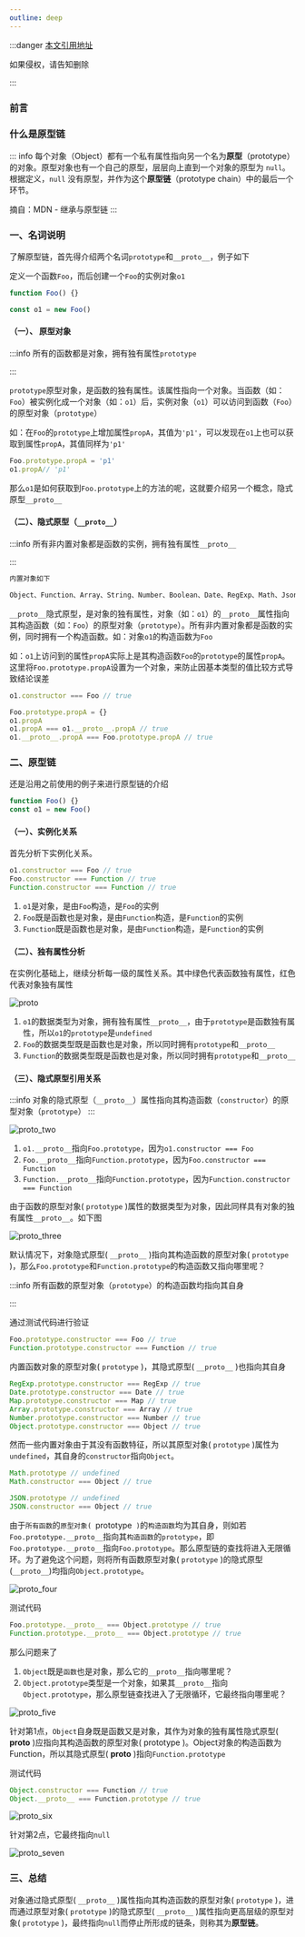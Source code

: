```yaml
---
outline: deep
---
```


:::danger  [本文引用地址](https://mp.weixin.qq.com/s/909OhmzcNxXMmRdL5bDf_A)

如果侵权，请告知删除

:::

### 前言

### 什么是原型链

::: info 每个对象（Object）都有一个私有属性指向另一个名为**原型**（prototype）的对象。原型对象也有一个自己的原型，层层向上直到一个对象的原型为 `null`。根据定义，`null` 没有原型，并作为这个**原型链**（prototype chain）中的最后一个环节。

摘自：MDN - 继承与原型链
:::

### 一、名词说明

了解原型链，首先得介绍两个名词`prototype`和`__proto__`，例子如下

定义一个函数`Foo`，而后创建一个`Foo`的实例对象`o1`

```javascript
function Foo() {}

const o1 = new Foo()
```

#### （一）、 原型对象

:::info 所有的函数都是对象，拥有独有属性`prototype`

:::

`prototype`原型对象，是函数的独有属性。该属性指向一个对象。当函数（如：`Foo`）被实例化成一个对象（如：`o1`）后，实例对象（`o1`）可以访问到函数（`Foo`）的原型对象（`prototype`）

如：在`Foo`的`prototype`上增加属性`propA`，其值为`'p1'`，可以发现在`o1`上也可以获取到属性`propA`，其值同样为`'p1'`

```javascript
Foo.prototype.propA = 'p1'
o1.propA// 'p1'
```

那么`o1`是如何获取到`Foo.prototype`上的方法的呢，这就要介绍另一个概念，隐式原型`__proto__`

#### （二）、隐式原型（`__proto__`）

:::info 所有非内置对象都是函数的实例，拥有独有属性`__proto__`

:::

```tex
内置对象如下

Object、Function、Array、String、Number、Boolean、Date、RegExp、Math、Json等
```

`__proto__`隐式原型，是对象的独有属性，对象（如：`o1`）的`__proto__`属性指向其构造函数（如：`Foo`）的原型对象（`prototype`）。所有非内置对象都是函数的实例，同时拥有一个构造函数。如：对象`o1`的构造函数为`Foo`

如：`o1`上访问到的属性`propA`实际上是其构造函数`Foo`的`prototype`的属性`propA`。这里将`Foo.prototype.propA`设置为一个对象，来防止因基本类型的值比较方式导致结论误差

```javascript
o1.constructor === Foo // true

Foo.prototype.propA = {}
o1.propA
o1.propA === o1.__proto__.propA // true
o1.__proto__.propA === Foo.prototype.propA // true
```

### 二、原型链

还是沿用之前使用的例子来进行原型链的介绍

```javascript
function Foo() {}
const o1 = new Foo()
```

#### （一）、实例化关系

首先分析下实例化关系。

```javascript
o1.constructor === Foo // true
Foo.constructor === Function // true
Function.constructor === Function // true
```

1. `o1`是对象，是由`Foo`构造，是`Foo`的实例
2. `Foo`既是函数也是对象，是由`Function`构造，是`Function`的实例
3. `Function`既是函数也是对象，是由`Function`构造，是`Function`的实例

#### （二）、独有属性分析

在实例化基础上，继续分析每一级的属性关系。其中绿色代表函数独有属性，红色代表对象独有属性

![proto](/proto.png)

1. `o1`的数据类型为对象，拥有独有属性`__proto__`，由于`prototype`是函数独有属性，所以`o1`的`prototype`是`undefined`
2. `Foo`的数据类型既是函数也是对象，所以同时拥有`prototype`和`__proto__`
3. `Function`的数据类型既是函数也是对象，所以同时拥有`prototype`和`__proto__`

#### （三）、隐式原型引用关系

:::info 对象的隐式原型（`__proto__`）属性指向其构造函数（`constructor`）的原型对象（`prototype`）
:::

![proto_two](/proto_two.png)

1. `o1.__proto__`指向`Foo.prototype`，因为`o1.constructor === Foo `
2. `Foo.__proto__`指向`Function.prototype`，因为`Foo.constructor === Function`
3. `Function.__proto__`指向`Function.prototype`，因为`Function.constructor === Function`

由于函数的原型对象( `prototype` )属性的数据类型为对象，因此同样具有对象的独有属性`__proto__`。如下图

![proto_three](/proto_three.png)

默认情况下，对象隐式原型( `__proto__` )指向其构造函数的原型对象( `prototype` )，那么`Foo.prototype`和`Function.prototype`的构造函数又指向哪里呢？

:::info 所有函数的原型对象（`prototype`）的构造函数均指向其自身

:::

通过测试代码进行验证

```javascript
Foo.prototype.constructor === Foo // true
Function.prototype.constructor === Function // true
```

内置函数对象的原型对象( `prototype` )，其隐式原型( `__proto__` )也指向其自身

```javascript
RegExp.prototype.constructor === RegExp // true
Date.prototype.constructor === Date // true
Map.prototype.constructor === Map // true
Array.prototype.constructor === Array // true
Number.prototype.constructor === Number // true
Object.prototype.constructor === Object // true
```

然而一些内置对象由于其没有函数特征，所以其原型对象( `prototype` )属性为`undefined`，其自身的`constructor`指向`Object`。

```javascript
Math.prototype // undefined
Math.constructor === Object // true

JSON.prototype // undefined
JSON.constructor === Object // true
```

由于`所有函数`的`原型对象( `prototype` )`的`构造函数`均为其自身，则如若`Foo.prototype.__proto__`指向其`构造函数`的`prototype`，即`Foo.prototype.__proto__`指向`Foo.prototype`。那么原型链的查找将进入无限循环。为了避免这个问题，则将所有函数原型对象( `prototype` )的隐式原型(`__proto__`)均指向`Object.prototype`。

![proto_four](/proto_four.png)

测试代码

```javascript
Foo.prototype.__proto__ === Object.prototype // true
Function.prototype.__proto__ === Object.prototype // true
```

那么问题来了

1. `Object`既是`函数`也是对象，那么它的`__proto__`指向哪里呢？
2. `Object.prototype`类型是一个对象，如果其`__proto__`指向`Object.prototype`，那么原型链查找进入了无限循环，它最终指向哪里呢？

![proto_five](/proto_five.png)

针对第1点，`Object`自身既是函数又是对象，其作为对象的独有属性隐式原型( **__proto__** )应指向其构造函数的原型对象( prototype )。Object对象的构造函数为Function，所以其隐式原型( **__proto__** )指向`Function.prototype`

测试代码

```javascript
Object.constructor === Function // true
Object.__proto__ === Function.prototype // true
```

![proto_six](/proto_six.png)

针对第2点，它最终指向`null`

![proto_seven](/proto_seven.png)

### 三、总结

对象通过隐式原型( `__proto__` )属性指向其构造函数的原型对象( `prototype` )，进而通过原型对象( `prototype` )的隐式原型( `__proto__` )属性指向更高层级的原型对象( `prototype` )，最终指向`null`而停止所形成的链条，则称其为**原型链**。
